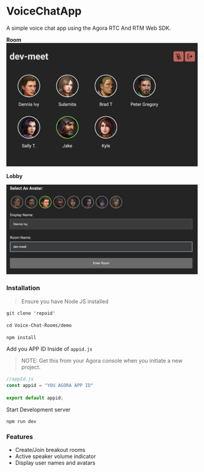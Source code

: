 # VoiceChatApp

A simple voice chat app using the Agora RTC And RTM Web SDK. 


**Room**
<img src="images/room-preview.png"/>

**Lobby**

<img src="images/lobby-preview.png"/>

### Installation

> Ensure you have Node JS installed


```
git clone 'repoid'

cd Voice-Chat-Rooms/demo

npm install
```

Add you APP ID Inside of `appid.js`

> NOTE: Get this from your Agora console when you initiate a new project.

```js
//appId.js
const appid = "YOU AGORA APP ID"

export default appid;
```

Start Development server

```
npm run dev
```

### Features
- Create/Join breakout rooms
- Active speaker volume indicator
- Display user names and avatars

